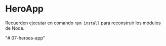 # HeroApp

Recuerden ejecutar en comando ```npm install``` para reconstruir los módulos de Node.

"# 07-heroes-app" 
